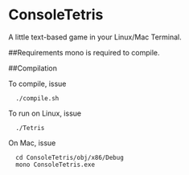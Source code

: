 # ConsoleTetris
A little text-based game in your Linux/Mac Terminal.

##Requirements
mono is required to compile.

##Compilation

To compile, issue

```
  ./compile.sh
```

To run on Linux, issue

```
  ./Tetris
```

On Mac, issue

```
  cd ConsoleTetris/obj/x86/Debug
  mono ConsoleTetris.exe
  ```
